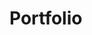 # Portfolio

<!-- TODO : Projects  -->
<!-- TODO : Experience  -->
<!-- TODO : Highlights  -->
<!-- TODO : Acomplishments  -->
<!-- TODO : Contact and Live project links  -->
